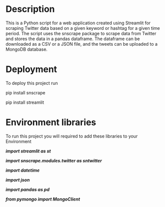 # Description 

This is a Python script for a web application created using Streamlit for scraping Twitter data based on a given keyword or hashtag for a given time period. 
The script uses the snscrape package to scrape data from Twitter and stores the data in a pandas dataframe. 
The dataframe can be downloaded as a CSV or a JSON file, and the tweets can be uploaded to a MongoDB database.

# Deployment

To deploy this project run

  pip install snscrape

  pip install streamlit
  
 # Environment libraries
 
To run this project you will required to add these libraries to your Environment

***import streamlit as st***

***import snscrape.modules.twitter as sntwitter***

***import datetime***

***import json***

***import pandas as pd***

***from pymongo import MongoClient***
